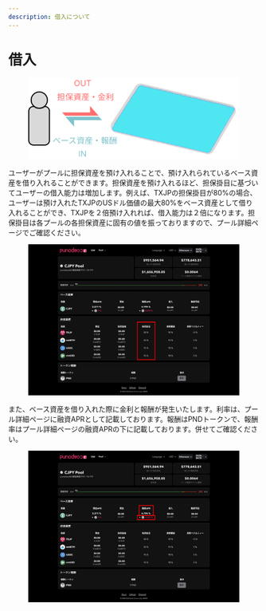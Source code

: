 ```yaml
---
description: 借入について
---
```


# 借入

<figure><img src="../.gitbook/assets/Group 12.png" alt=""><figcaption></figcaption></figure>

ユーザーがプールに担保資産を預け入れることで、預け入れられているベース資産を借り入れることができます。担保資産を預け入れるほど、担保掛目に基づいてユーザーの借入能力は増加します。例えば、TXJPの担保掛目が80%の場合、ユーザーは預け入れたTXJPのUSドル価値の最大80%をベース資産として借り入れることができ、TXJPを２倍預け入れれば、借入能力は２倍になります。担保掛目は各プールの各担保資産に固有の値を振っておりますので、プール詳細ページでご確認ください。

<figure><img src="../.gitbook/assets/Group 13_1.png" alt=""><figcaption></figcaption></figure>

また、ベース資産を借り入れた際に金利と報酬が発生いたします。利率は、プール詳細ページに融資APRとして記載しております。報酬はPNDトークンで、報酬率はプール詳細ページの融資APRの下に記載しております。併せてご確認ください。

<figure><img src="../.gitbook/assets/Group 13_2.png" alt=""><figcaption></figcaption></figure>
